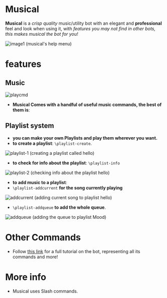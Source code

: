 # Musical
**Musical** is a *crisp quality* music/utility bot with an elegant and **professional** feel and look when using it, with *features you may not find in other bots, this makes musical the bot for you!*

![image1](https://cdn.discordapp.com/attachments/1127041630357176400/1145439232115089530/image.png)
(musical's help menu)
# features
## Music
![playcmd](https://media.discordapp.net/attachments/1127041630357176400/1145441507105591306/image.png) 

- **Musical Comes with a handful of useful music commands, the best of them is**:

## Playlist system
- **you can make your own Playlists and play them wherever you want.**
- **to create a playlist**: `\playlist-create`.

![playlist-1](https://cdn.discordapp.com/attachments/1127041630357176400/1145437044542296134/image.png)
(creating a playlist called hello)
- **to check for info about the playlist**: `\playlist-info`

![playlist-2](https://cdn.discordapp.com/attachments/1127041630357176400/1145435643565047908/image.png)
(checking info about the playlist hello)
- **to add music to a playlist**: 
- `\playlist-addcurrent` **for the song currently playing**

![addcurrent](https://cdn.discordapp.com/attachments/1127041630357176400/1145435084174925934/image.png)
(adding current song to playlist hello)
- `\playlist-addqueue` **to add the whole queue**.
  
![addqueue](https://cdn.discordapp.com/attachments/1127041630357176400/1145435388593328228/image.png)
(adding the queue to playlist Mood)
# Other Commands
- Follow [this link](https://youtu.be/K8e_v562zEw?si=W_5fVkINvokYUw0z) for a full tutorial on the bot, representing all its commands and more!
# More info
- Musical uses Slash commands.
